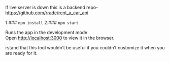 
If live server is down this is a backend repo- https://github.com/rrade/rent_a_car_api



1.### `npm install`
2.### `npm start`

Runs the app in the development mode.\
Open [http://localhost:3000](http://localhost:3000) to view it in the browser.

rstand that this tool wouldn’t be useful if you couldn’t customize it when you are ready for it.

